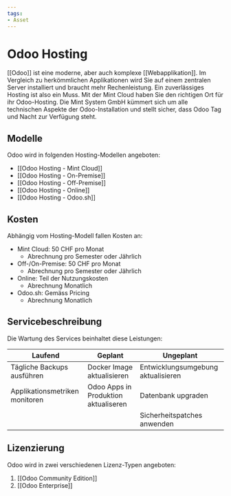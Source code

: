 ```yaml
---
tags:
- Asset
---
```

# Odoo Hosting

[[Odoo]] ist eine moderne, aber auch komplexe [[Webapplikation]]. Im Vergleich zu herkömmlichen Applikationen wird Sie auf einem zentralen Server installiert und braucht mehr Rechenleistung. Ein zuverlässiges Hosting ist also ein Muss. Mit der Mint Cloud haben Sie den richtigen Ort für ihr Odoo-Hosting. Die Mint System GmbH kümmert sich um alle technischen Aspekte der Odoo-Installation und stellt sicher, dass Odoo Tag und Nacht zur Verfügung steht.
## Modelle

Odoo wird in folgenden Hosting-Modellen angeboten:

* [[Odoo Hosting - Mint Cloud]]
* [[Odoo Hosting - On-Premise]]
* [[Odoo Hosting - Off-Premise]]
* [[Odoo Hosting - Online]]
* [[Odoo Hosting - Odoo.sh]]

## Kosten

Abhängig vom Hosting-Modell fallen Kosten an:

* Mint Cloud: 50 CHF pro Monat
	* Abrechnung pro Semester oder Jährlich
* Off-/On-Premise: 50 CHF pro Monat
	* Abrechnung pro Semester oder Jährlich
* Online: Teil der Nutzungskosten
	* Abrechnung Monatlich
* Odoo.sh: Gemäss Pricing
	* Abrechnung Monatlich

## Servicebeschreibung

Die Wartung des Services beinhaltet diese Leistungen:

| Laufend                        | Geplant                              | Ungeplant                          |
| ------------------------------ | ------------------------------------ | ---------------------------------- |
| Tägliche Backups ausführen     | Docker Image aktualisieren           | Entwicklungsumgebung aktualisieren |
| Applikationsmetriken monitoren | Odoo Apps in Produktion aktualiseren | Datenbank upgraden                 |
|                                |                                      | Sicherheitspatches anwenden                                   |
## Lizenzierung

Odoo wird in zwei verschiedenen Lizenz-Typen angeboten:

1. [[Odoo Community Edition]]
2. [[Odoo Enterprise]]
